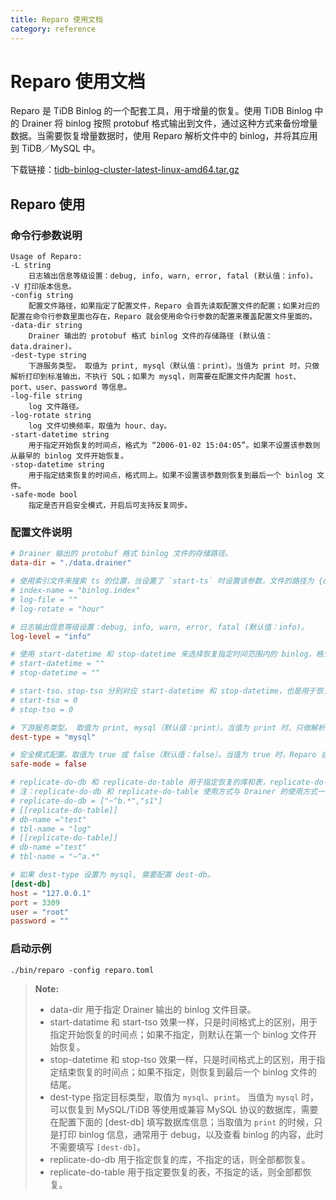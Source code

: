 ```yaml
---
title: Reparo 使用文档
category: reference
---
```


# Reparo 使用文档

Reparo 是 TiDB Binlog 的一个配套工具，用于增量的恢复。使用 TiDB Binlog 中的 Drainer 将 binlog 按照 protobuf 格式输出到文件，通过这种方式来备份增量数据。当需要恢复增量数据时，使用 Reparo 解析文件中的 binlog，并将其应用到 TiDB／MySQL 中。

下载链接：[tidb-binlog-cluster-latest-linux-amd64.tar.gz](http://download.pingcap.org/tidb-binlog-cluster-latest-linux-amd64.tar.gz)

## Reparo 使用

### 命令行参数说明

    Usage of Reparo:
    -L string
        日志输出信息等级设置：debug, info, warn, error, fatal (默认值：info)。
    -V 打印版本信息。
    -config string
        配置文件路径，如果指定了配置文件，Reparo 会首先读取配置文件的配置；如果对应的配置在命令行参数里面也存在，Reparo 就会使用命令行参数的配置来覆盖配置文件里面的。
    -data-dir string
        Drainer 输出的 protobuf 格式 binlog 文件的存储路径 (默认值： data.drainer)。
    -dest-type string
        下游服务类型。 取值为 print, mysql（默认值：print）。当值为 print 时，只做解析打印到标准输出，不执行 SQL；如果为 mysql，则需要在配置文件内配置 host、port、user、password 等信息。
    -log-file string
        log 文件路径。
    -log-rotate string
        log 文件切换频率，取值为 hour、day。
    -start-datetime string
        用于指定开始恢复的时间点，格式为 “2006-01-02 15:04:05”。如果不设置该参数则从最早的 binlog 文件开始恢复。
    -stop-datetime string
        用于指定结束恢复的时间点，格式同上。如果不设置该参数则恢复到最后一个 binlog 文件。
    -safe-mode bool
        指定是否开启安全模式，开启后可支持反复同步。
    
    

### 配置文件说明

```toml
# Drainer 输出的 protobuf 格式 binlog 文件的存储路径。
data-dir = "./data.drainer"

# 使用索引文件来搜索 ts 的位置，当设置了 `start-ts` 时设置该参数，文件的路径为 {data-dir}/{index-name}。
# index-name = "binlog.index"
# log-file = ""
# log-rotate = "hour"

# 日志输出信息等级设置：debug, info, warn, error, fatal (默认值：info)。
log-level = "info"

# 使用 start-datetime 和 stop-datetime 来选择恢复指定时间范围内的 binlog，格式为 “2006-01-02 15:04:05”。
# start-datetime = ""
# stop-datetime = ""

# start-tso、stop-tso 分别对应 start-datetime 和 stop-datetime，也是用于恢复指定时间范围内的 binlog，用 tso 的值来设置。如果已经设置了 start-datetime 和 stop-datetime，就不需要再设置 start-tso 和 stop-tso。
# start-tso = 0
# stop-tso = 0

# 下游服务类型。 取值为 print, mysql（默认值：print）。当值为 print 时，只做解析打印到标准输出，不执行 SQL；如果为 mysql，则需要在 [dest-db] 中配置 host、port、user、password 等信息。
dest-type = "mysql"

# 安全模式配置。取值为 true 或 false（默认值：false）。当值为 true 时，Reparo 会将 update 语句拆分为 delete + replace 语句。
safe-mode = false

# replicate-do-db 和 replicate-do-table 用于指定恢复的库和表，replicate-do-db 的优先级高于 replicate-do-table。支持使用正则表达式来配置，需要以 '~' 开始声明使用正则表达式。
# 注：replicate-do-db 和 replicate-do-table 使用方式与 Drainer 的使用方式一致。
# replicate-do-db = ["~^b.*","s1"]
# [[replicate-do-table]]
# db-name ="test"
# tbl-name = "log"
# [[replicate-do-table]]
# db-name ="test"
# tbl-name = "~^a.*"

# 如果 dest-type 设置为 mysql, 需要配置 dest-db。
[dest-db]
host = "127.0.0.1"
port = 3309
user = "root"
password = ""
```

### 启动示例

    ./bin/reparo -config reparo.toml
    

> **Note:**
> 
> - data-dir 用于指定 Drainer 输出的 binlog 文件目录。
> - start-datatime 和 start-tso 效果一样，只是时间格式上的区别，用于指定开始恢复的时间点；如果不指定，则默认在第一个 binlog 文件开始恢复。
> - stop-datetime 和 stop-tso 效果一样，只是时间格式上的区别，用于指定结束恢复的时间点；如果不指定，则恢复到最后一个 binlog 文件的结尾。
> - dest-type 指定目标类型，取值为 `mysql`、`print`。 当值为 `mysql` 时，可以恢复到 MySQL/TiDB 等使用或兼容 MySQL 协议的数据库，需要在配置下面的 [dest-db] 填写数据库信息；当取值为 `print` 的时候，只是打印 binlog 信息，通常用于 debug，以及查看 binlog 的内容，此时不需要填写 `[dest-db]`。
> - replicate-do-db 用于指定恢复的库，不指定的话，则全部都恢复。
> - replicate-do-table 用于指定要恢复的表，不指定的话，则全部都恢复。